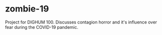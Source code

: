# zombie-19
Project for DIGHUM 100. Discusses contagion horror and it's influence over fear during the COVID-19 pandemic.
